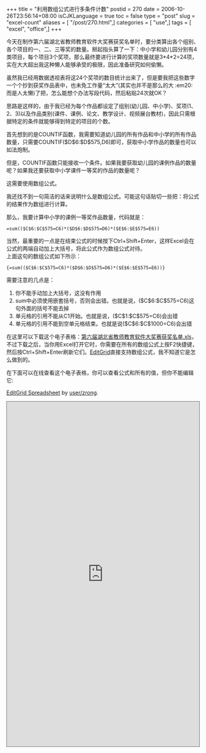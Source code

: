 +++
title = "利用数组公式进行多条件计数"
postid = 270
date = 2006-10-26T23:56:14+08:00
isCJKLanguage = true
toc = false
type = "post"
slug = "excel-count"
aliases = [ "/post/270.html",]
categories = [ "use",]
tags = [ "excel", "office",]
+++


今天在制作第六届湖北省教师教育软件大奖赛获奖名单时，要分类算出各个组别、各个项目的一、二、三等奖的数量。掰起指头算了一下：中小学和幼儿园分别有4类项目，每个项目3个奖项，那么最终要进行计算的奖项数量就是3\*4\*2=24项，实在大大超出我这种懒人能够承受的极限，因此准备研究如何偷懒。

虽然我已经用数据透视表将这24个奖项的数目统计出来了，但是要我把这些数字一个个抄到获奖作品表中，也未免工作量“太大”(其实也并不是那么的大
:em20: 而是人太懒)了把，怎么能想个办法写段代码，然后粘贴24次就OK？

思路是这样的，由于我已经为每个作品都设定了组别(幼儿园、中小学)、奖项(1、2、3)以及作品类别(课件、课例、论文、教学设计、视频展台教材)，因此只需根据特定的条件就能够得到特定的项目的个数。

首先想到的是COUNTIF函数，我需要知道幼儿园的所有作品和中小学的所有作品数量，只需要COUNTIF(\$D\$6:\$D\$575,D6)即可，获取中小学作品的数量也可以如法炮制。

但是，COUNTIF函数只能接收一个条件。如果我要获取幼儿园的课例作品的数量呢？如果我还要获取中小学课件一等奖的作品的数量呢？

这需要使用数组公式。

我还找不到一句简洁的话来说明什么是数组公式。可能这句话贴切一些把：将公式的结果作为数组进行计算。

那么，我要计算中小学的课例一等奖作品数量，代码就是：<!--more-->

    =sum(($C$6:$C$575=C6)*($D$6:$D$575=D6)*($E$6:$E$575=E6))

当然，最重要的一点是在结束公式的时候按下Ctrl+Shift+Enter，这样Excel会在公式的两端自动加上大括号，将此公式作为数组公式对待。  
上面这句的数组公式如下所示：

    {=sum(($C$6:$C$575=C6)*($D$6:$D$575=D6)*($E$6:$E$575=E6))}

需要注意的几点是：

1.  你不能手动加上大括号，这没有作用
2.  sum中必须使用嵌套括号，否则会出错。也就是说，(\$C\$6:\$C\$575=C6)这句外面的括号不能去掉
3.  单元格的引用不能从C1开始。也就是说，(\$C\$1:\$C\$575=C6)会出错
4.  单元格的引用不能到空单元格结束。也就是说(\$C\$6:\$C\$1000=C6)会出错

在这里可以下载这个电子表格：[第六届湖北省教师教育软件大奖赛获奖名单.xls](http://www.editgrid.com/user/zrong/%E7%AC%AC%E5%85%AD%E5%B1%8A%E6%B9%96%E5%8C%97%E7%9C%81%E6%95%99%E5%B8%88%E6%95%99%E8%82%B2%E8%BD%AF%E4%BB%B6%E5%A4%A7%E5%A5%96%E8%B5%9B%E8%8E%B7%E5%A5%96%E5%90%8D%E5%8D%95.xls)，不过下载之后，当你用Excel打开它时，你需要在所有的数组公式上按F2快捷键，然后按Ctrl+Shift+Enter刷新它们。[EditGrid](http://www.editgrid.com/)直接支持数组公式，我不知道它是怎么做到的。

在下面可以在线查看这个电子表格，你可以查看公式和所有的值，但你不能编辑它:

[EditGrid
Spreadsheet](http://www.editgrid.com/user/zrong/%E7%AC%AC%E5%85%AD%E5%B1%8A%E6%B9%96%E5%8C%97%E7%9C%81%E6%95%99%E5%B8%88%E6%95%99%E8%82%B2%E8%BD%AF%E4%BB%B6%E5%A4%A7%E5%A5%96%E8%B5%9B%E8%8E%B7%E5%A5%96%E5%90%8D%E5%8D%95)
by [user/zrong](http://www.editgrid.com/user/zrong).

<iframe src="http://www.editgrid.com/publish/grid/user/zrong/%E7%AC%AC%E5%85%AD%E5%B1%8A%E6%B9%96%E5%8C%97%E7%9C%81%E6%95%99%E5%B8%88%E6%95%99%E8%82%B2%E8%BD%AF%E4%BB%B6%E5%A4%A7%E5%A5%96%E8%B5%9B%E8%8E%B7%E5%A5%96%E5%90%8D%E5%8D%95?show=tb,fb,rh,ch,mb," style="border: 1px solid #666666; height: 900px; width: 100%" frameborder="0">
</iframe>

